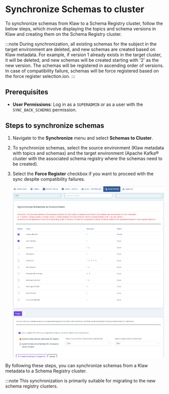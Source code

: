 # Synchronize Schemas to cluster

To synchronize schemas from Klaw to a Schema Registry cluster, follow
the below steps, which involve displaying the topics and schema versions
in Klaw and creating them on the Schema Registry cluster.

:::note
During synchronization, all existing schemas for the subject in the target environment are deleted, and new schemas are created based on Klaw
metadata. For example, if version 1 already exists in the target cluster, it will be deleted, and new schemas will be created starting with '2' as the new version. The schemas will be registered in ascending order of versions. In case of compatibility failure, schemas will be force registered based on the force register selection.ion.
:::

## Prerequisites

- **User Permissions**: Log in as a `SUPERADMIN` or as a user with the `SYNC_BACK_SCHEMAS` permission.

## Steps to synchronize schemas

1. Navigate to the **Synchronize** menu and select **Schemas to Cluster**.
2. To synchronize schemas, select the source environment (Klaw metadata
   with topics and schemas) and the target environment (Apache Kafka® cluster
   with the associated schema registry where the schemas need to be
   created).
3. Select the **Force Register** checkbox if you want to proceed with the sync despite compatibility failures.

   ![image](../../../static/images/sync/SyncSchemasToCluster.png)

By following these steps, you can synchronize schemas from a Klaw
metadata to a Schema Registry cluster.

:::note
This synchronization is primarily suitable for migrating to the new schema
registry clusters.
